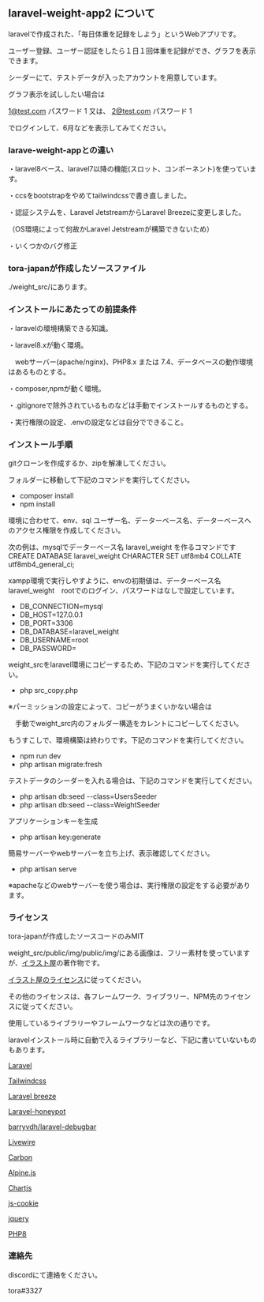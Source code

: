 ## laravel-weight-app2 について

laravelで作成された、「毎日体重を記録をしよう」というWebアプリです。

ユーザー登録、ユーザー認証をしたら１日１回体重を記録ができ、グラフを表示できます。

シーダーにて、テストデータが入ったアカウントを用意しています。

グラフ表示を試ししたい場合は

1@test.com パスワード 1   又は、 2@test.com パスワード 1

でログインして、6月などを表示してみてください。



### larave-weight-appとの違い

・laravel8ベース、laravel7以降の機能(スロット、コンポーネント)を使っています。

・ccsをbootstrapをやめてtailwindcssで書き直しました。

・認証システムを、Laravel JetstreamからLaravel Breezeに変更しました。

（OS環境によって何故かLaravel Jetstreamが構築できないため）

・いくつかのバグ修正



### tora-japanが作成したソースファイル
./weight_src/にあります。



### インストールにあたっての前提条件

・laravelの環境構築できる知識。

・laravel8.xが動く環境。

　webサーバー(apache/nginx)、PHP8.x または 7.4、データベースの動作環境はあるものとする。

・composer,npmが動く環境。

・.gitignoreで除外されているものなどは手動でインストールするものとする。

・実行権限の設定、.envの設定などは自分でできること。


### インストール手順

gitクローンを作成するか、zipを解凍してください。

フォルダーに移動して下記のコマンドを実行してください。
- composer install
- npm install

環境に合わせて、env、sql ユーザー名、データーベース名、データーベースへのアクセス権限を作成してください。

次の例は、mysqlでデーターベース名 laravel_weight を作るコマンドです
CREATE DATABASE laravel_weight CHARACTER SET utf8mb4 COLLATE utf8mb4_general_ci;

xampp環境で実行しやすように、envの初期値は、データーベース名 laravel_weight　rootでのログイン、パスワードはなしで設定しています。
- DB_CONNECTION=mysql
- DB_HOST=127.0.0.1
- DB_PORT=3306
- DB_DATABASE=laravel_weight
- DB_USERNAME=root
- DB_PASSWORD=

weight_srcをlaravel環境にコピーするため、下記のコマンドを実行してください。
- php src_copy.php

※パーミッションの設定によって、コピーがうまくいかない場合は

　手動でweight_src内のフォルダー構造をカレントにコピーしてください。

もうすこしで、環境構築は終わりです。下記のコマンドを実行してください。
- npm run dev
- php artisan migrate:fresh

テストデータのシーダーを入れる場合は、下記のコマンドを実行してください。
- php artisan db:seed --class=UsersSeeder
- php artisan db:seed --class=WeightSeeder

アプリケーションキーを生成
- php artisan key:generate

簡易サーバーやwebサーバーを立ち上げ、表示確認してください。

- php artisan serve

※apacheなどのwebサーバーを使う場合は、実行権限の設定をする必要があります。


### ライセンス

tora-japanが作成したソースコードのみMIT

weight_src/public/img/public/img/にある画像は、フリー素材を使っていますが、[イラスト屋](https://www.irasutoya.com/ "イラスト屋")の著作物です。

[イラスト屋のライセンス](https://www.irasutoya.com/p/terms.html "イラスト屋の利用規約")に従ってください。

その他のライセンスは、各フレームワーク、ライブラリー、NPM先のライセンスに従ってください。

使用しているライブラリーやフレームワークなどは次の通りです。

laravelインストール時に自動で入るライブラリーなど、下記に書いていないものもあります。

[Laravel](http://laravel.jp/ "Laravel")

[Tailwindcss](https://tailwindcss.com/ "Tailwindcss")

[Laravel breeze](https://github.com/laravel/breeze "Laravel breeze")

[Laravel-honeypot](https://github.com/spatie/laravel-honeypot "laravel-honeypot")

[barryvdh/laravel-debugbar](https://github.com/barryvdh/laravel-debugbar "barryvdh/laravel-debugbar")

[Livewire](https://laravel-livewire.com/ "livewire")

[Carbon](https://carbon.nesbot.com/ "Carbon")

[Alpine.js](https://alpinejs.dev/ "Alpine.js")

[Chartjs](https://www.chartjs.org/ "Chartjs")

[js-cookie](https://github.com/js-cookie/js-cookie "js-cookie")

[jquery](https://jquery.com/ "jquery")

[PHP8](https://www.php.net/ "PHP8")


### 連絡先

discordにて連絡をください。

tora#3327

